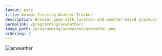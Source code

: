 ```yaml
---
layout: page
title: Animal Crossing Weather Tracker
description: Browser game with location and weather-based graphics
permalink: /programming/acweather/
image_path: /programming/acweather/acweather.png
ordering: 3
---
```

![acweather]({{site.url}}/programming/acweather/acweather.png)
